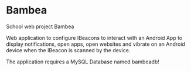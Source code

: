 # Bambea
School web project Bambea

Web application to configure IBeacons to interact with an Android App to display notifications, open apps, open websites and vibrate on an Android device when the IBeacon is scanned by the device. 

The application requires a MySQL Database named bambeadb!
